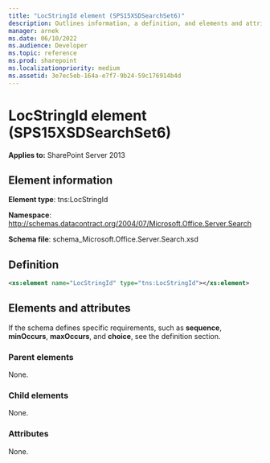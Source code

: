 ```yaml
---
title: "LocStringId element (SPS15XSDSearchSet6)"
description: Outlines information, a definition, and elements and attributes for the LocStringId element (SPS15XSDSearchSet6) in Sharepoint.
manager: arnek
ms.date: 06/10/2022
ms.audience: Developer
ms.topic: reference
ms.prod: sharepoint
ms.localizationpriority: medium
ms.assetid: 3e7ec5eb-164a-e7f7-9b24-59c176914b4d
---
```


# LocStringId element (SPS15XSDSearchSet6)

**Applies to:** SharePoint Server 2013
  
## Element information
**Element type**: tns:LocStringId 

**Namespace**: http://schemas.datacontract.org/2004/07/Microsoft.Office.Server.Search

**Schema file**: schema_Microsoft.Office.Server.Search.xsd 
   
## Definition

```XML
<xs:element name="LocStringId" type="tns:LocStringId"></xs:element>

```

## Elements and attributes

If the schema defines specific requirements, such as **sequence**, **minOccurs**, **maxOccurs**, and **choice**, see the definition section. 
  
### Parent elements

None.
  
### Child elements

None.
  
### Attributes

None.
  

